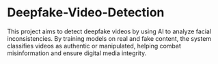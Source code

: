 # Deepfake-Video-Detection
This project aims to detect deepfake videos by using AI to analyze facial inconsistencies. By training models on real and fake content, the system classifies videos as authentic or manipulated, helping combat misinformation and ensure digital media integrity.
